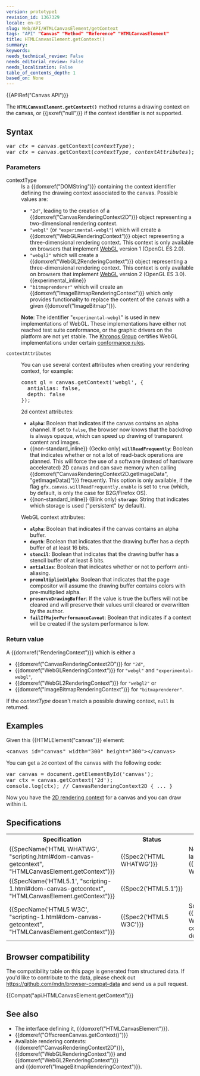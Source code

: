 ```yaml
---
version: prototype1
revision_id: 1367329
locale: en-US
slug: Web/API/HTMLCanvasElement/getContext
tags: "API" "Canvas" "Method" "Reference" "HTMLCanvasElement"
title: HTMLCanvasElement.getContext()
summary: 
keywords: 
needs_technical_review: False
needs_editorial_review: False
needs_localization: False
table_of_contents_depth: 1
based_on: None
---
```

<div>{{APIRef("Canvas API")}}</div>

<p class="summary">The <strong><code>HTMLCanvasElement.getContext()</code></strong> method returns a drawing context on the canvas, or {{jsxref("null")}} if the context identifier is not supported.</p>

<h2 id="Syntax">Syntax</h2>

<pre class="syntaxbox">
var <em>ctx</em> = <em>canvas</em>.getContext(<em>contextType</em>);
var <em>ctx</em> = <em>canvas</em>.getContext(<em>contextType</em>, <em>contextAttributes</em>);
</pre>

<h3 id="Parameters">Parameters</h3>

<dl>
 <dt>contextType</dt>
 <dd>Is a {{domxref("DOMString")}} containing the context identifier defining the drawing context associated to the canvas. Possible values are:
 <ul>
  <li><code>"2d"</code>, leading to the creation of a {{domxref("CanvasRenderingContext2D")}} object representing a two-dimensional rendering context.</li>
  <li><code>"webgl"</code> (or <code>"experimental-webgl"</code>) which will create a {{domxref("WebGLRenderingContext")}} object representing a three-dimensional rendering context. This context is only available on browsers that implement <a href="https://developer.mozilla.org/en-US/docs/Web/WebGL">WebGL</a> version 1 (OpenGL ES 2.0).</li>
  <li><code>"webgl2"</code> which will create a {{domxref("WebGL2RenderingContext")}} object representing a three-dimensional rendering context. This context is only available on browsers that implement <a href="https://developer.mozilla.org/en-US/docs/Web/WebGL">WebGL</a> version 2 (OpenGL ES 3.0). {{experimental_inline}}</li>
  <li><code>"bitmaprenderer"</code> which will create an {{domxref("ImageBitmapRenderingContext")}} which only provides functionality to replace the content of the canvas with a given {{domxref("ImageBitmap")}}.</li>
 </ul>

 <div class="note">
 <p><strong>Note</strong>: The identifier "<code>experimental-webgl</code>" is used in new implementations of WebGL. These implementations have either not reached test suite conformance, or the graphic drivers on the platform are not yet stable. The <a href="https://www.khronos.org/">Khronos Group</a> certifies WebGL implementations under certain <a href="https://www.khronos.org/registry/webgl/sdk/tests/CONFORMANCE_RULES.txt">conformance rules</a>.</p>
 </div>
 </dd>
 <dt><code>contextAttributes</code></dt>
 <dd>
 <p>You can use several context attributes when creating your rendering context, for example:</p>

 <pre class="brush: js">
const gl = canvas.getContext('webgl', {
  antialias: false,
  depth: false
});</pre>
 2d context attributes:

 <ul>
  <li><strong><code>alpha</code></strong>: Boolean that indicates if the canvas contains an alpha channel. If set to <code>false</code>, the browser now knows that the backdrop is always opaque, which can speed up drawing of transparent content and images.</li>
  <li>{{non-standard_inline}} (Gecko only) <strong><code>willReadFrequently</code></strong>: Boolean that indicates whether or not a lot of read-back operations are planned. This will force the use of a software (instead of hardware accelerated) 2D canvas and can save memory when calling {{domxref("CanvasRenderingContext2D.getImageData", "getImageData()")}} frequently. This option is only available, if the flag <code>gfx.canvas.willReadFrequently.enable</code> is set to <code>true</code> (which, by default, is only the case for B2G/Firefox OS).</li>
  <li>{{non-standard_inline}} (Blink only) <strong><code>storage</code></strong>: String that indicates which storage is used ("persistent" by default).</li>
 </ul>
 WebGL context attributes:

 <ul>
  <li><strong><code>alpha</code></strong>: Boolean that indicates if the canvas contains an alpha buffer.</li>
  <li><strong><code>depth</code></strong>: Boolean that indicates that the drawing buffer has a depth buffer of at least 16 bits.</li>
  <li><strong><code>stencil</code></strong>: Boolean that indicates that the drawing buffer has a stencil buffer of at least 8 bits.</li>
  <li><strong><code>antialias</code></strong>: Boolean that indicates whether or not to perform anti-aliasing.</li>
  <li><strong><code>premultipliedAlpha</code></strong>: Boolean that indicates that the page compositor will assume the drawing buffer contains colors with pre-multiplied alpha.</li>
  <li><strong><code>preserveDrawingBuffer</code></strong>: If the value is true the buffers will not be cleared and will preserve their values until cleared or overwritten by the author.</li>
  <li><code><strong>failIfMajorPerformanceCaveat</strong></code>: Boolean that indicates if a context will be created if the system performance is low.</li>
 </ul>
 </dd>
</dl>

<h3 id="Return_value">Return value</h3>

<p>A {{domxref("RenderingContext")}} which is either a</p>

<ul>
 <li>{{domxref("CanvasRenderingContext2D")}} for <code>"2d"</code>,</li>
 <li>{{domxref("WebGLRenderingContext")}} for <code>"webgl"</code> and <code>"experimental-webgl"</code>,</li>
 <li>{{domxref("WebGL2RenderingContext")}} for <code>"webgl2"</code>&nbsp;or</li>
 <li>{{domxref("ImageBitmapRenderingContext")}} for <code>"bitmaprenderer"</code>.</li>
</ul>

<p>If the <em>contextType</em> doesn't match a possible drawing context, <code>null</code> is returned.</p>

<h2 id="Examples">Examples</h2>

<p>Given this {{HTMLElement("canvas")}} element:</p>

<pre class="brush: html">
&lt;canvas id="canvas" width="300" height="300"&gt;&lt;/canvas&gt;
</pre>

<p>You can get a <code>2d</code> context of the canvas with the following code:</p>

<pre class="brush: js">
var canvas = document.getElementById('canvas');
var ctx = canvas.getContext('2d');
console.log(ctx); // CanvasRenderingContext2D { ... }
</pre>

<p>Now you have the <a href="/en-US/docs/Web/API/CanvasRenderingContext2D">2D rendering context</a> for a canvas and you can draw within it.</p>

<h2 id="Specifications">Specifications</h2>

<table class="standard-table">
 <tbody>
  <tr>
   <th scope="col">Specification</th>
   <th scope="col">Status</th>
   <th scope="col">Comment</th>
  </tr>
  <tr>
   <td>{{SpecName('HTML WHATWG', "scripting.html#dom-canvas-getcontext", "HTMLCanvasElement.getContext")}}</td>
   <td>{{Spec2('HTML WHATWG')}}</td>
   <td>No change since the latest snapshot, {{SpecName('HTML5 W3C')}}</td>
  </tr>
  <tr>
   <td>{{SpecName('HTML5.1', "scripting-1.html#dom-canvas-getcontext", "HTMLCanvasElement.getContext")}}</td>
   <td>{{Spec2('HTML5.1')}}</td>
   <td>&nbsp;</td>
  </tr>
  <tr>
   <td>{{SpecName('HTML5 W3C', "scripting-1.html#dom-canvas-getcontext", "HTMLCanvasElement.getContext")}}</td>
   <td>{{Spec2('HTML5 W3C')}}</td>
   <td>Snapshot of the {{SpecName('HTML WHATWG')}} containing the initial definition.</td>
  </tr>
 </tbody>
</table>

<h2 id="Browser_compatibility">Browser compatibility</h2>

<div class="hidden">The compatibility table on this page is generated from structured data. If you'd like to contribute to the data, please check out <a href="https://github.com/mdn/browser-compat-data">https://github.com/mdn/browser-compat-data</a> and send us a pull request.</div>

<p>{{Compat("api.HTMLCanvasElement.getContext")}}</p>

<h2 id="See_also">See also</h2>

<ul>
 <li>The interface defining it, {{domxref("HTMLCanvasElement")}}.</li>
 <li>{{domxref("OffscreenCanvas.getContext()")}}</li>
 <li>Available rendering contexts: {{domxref("CanvasRenderingContext2D")}}, {{domxref("WebGLRenderingContext")}} and {{domxref("WebGL2RenderingContext")}} and&nbsp;{{domxref("ImageBitmapRenderingContext")}}.</li>
</ul>

